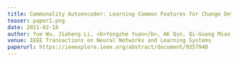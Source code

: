 ```yaml
---
title: Commonality Autoencoder: Learning Common Features for Change Detection from Heterogeneous Images <a href="" style="pointer-events:none;border:orange;">
teaser: paper1.png
date: 2021-02-18
author: Yue Wu, Jiaheng Li, <b>Yongzhe Yuan</b>, AK Qin, Qi-Guang Miao, Mao-Guo Gong*
venue: IEEE Transactions on Neural Networks and Learning Systems
paperurl: https://ieeexplore.ieee.org/abstract/document/9357940
---
```


